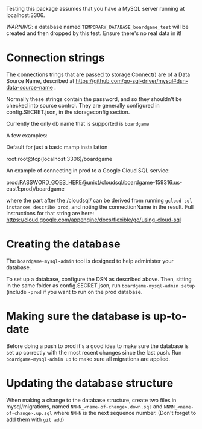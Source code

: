 Testing this package assumes that you have a MySQL server running at localhost:3306.

*WARNING*: a database named `TEMPORARY_DATABASE_boardgame_test` will be created and then dropped by this test. Ensure there's no real data in it!

# Connection strings

The connections trings that are passed to storage.Connect() are of a Data Source Name, described at https://github.com/go-sql-driver/mysql#dsn-data-source-name . 

Normally these strings contain the password, and so they shouldn't be checked
into source control. They are generally configured in config.SECRET.json, in the storageconfig section.

Currently the only db name that is supported is `boardgame`

A few examples:

Default for just a basic mamp installation

root:root@tcp(localhost:3306)/boardgame

An example of connecting in prod to a Google Cloud SQL service:

prod:PASSWORD_GOES_HERE@unix(/cloudsql/boardgame-159316:us-east1:prod)/boardgame

where the part after the /cloudsql/ can be derived from running `gcloud sql
instances describe prod`, and noting the connectionName in the result.  Full instructions for that string are here: https://cloud.google.com/appengine/docs/flexible/go/using-cloud-sql


# Creating the database

The `boardgame-mysql-admin` tool is designed to help administer your database. 

To set up a database, configure the DSN as described above. Then, sitting in the same folder as config.SECRET.json, run `boardgame-mysql-admin setup` (include `-prod` if you want to run on the prod database.

# Making sure the database is up-to-date

Before doing a push to prod it's a good idea to make sure the database is set up correctly with the most recent changes since the last push. Run `boardgame-mysql-admin up` to make sure all migrations are applied.

# Updating the database structure

When making a change to the database structure, create two files in mysql/migrations, named `NNNN_<name-of-change>.down.sql` and `NNNN_<name-of-change>.up.sql` where `NNNN` is the next sequence number. (Don't forget to add them with `git add`)

